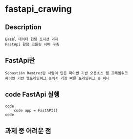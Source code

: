 # fastapi_crawing


## Description
    Eazel 데이터 헌팅 포지션 과제
    FastApi 활용 크롤링 서버 구축
 
## FastApi란
    Sebastián Ramírez란 사람이 만든 파이썬 기반 오픈소스 웹 프레임워크
    파이썬 기반 웹프레임워크 중에서 가장 빠른 프레임워크 중 하나

## code FastApi 실행
    code
        code app = FastAPI()
    code
    

## 과제 중 어려운 점
